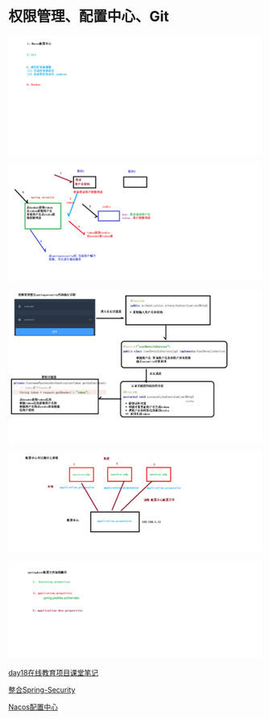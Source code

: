 # 权限管理、配置中心、Git

![](../../doc/day18/day18随堂笔记/00-内容介绍.png)

![](../../doc/day18/day18随堂笔记/01-Spring-Security授权过程.png)

![](../../doc/day18/day18随堂笔记/02-Spring-Security代码执行过程.png)

![](../../doc/day18/day18随堂笔记/03-配置中心作用.png)

![](../../doc/day18/day18随堂笔记/04-spring加载配置文件.png)

[day18在线教育项目课堂笔记](../../doc/day18/day18随堂笔记/day18在线教育项目课堂笔记.docx)

[整合Spring-Security](../../doc/day18/day18项目【权限管理和配置服务】/1-整合Spring-Security)

[Nacos配置中心](../../doc/day18/day18项目【权限管理和配置服务】/2-Nacos配置中心)